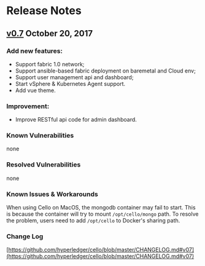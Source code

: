 # Release Notes

## [v0.7](https://github.com/hyperledger/cello/releases/tag/v0.7) October 20, 2017

### Add new features:

* Support fabric 1.0 network;
* Support ansible-based fabric deployment on baremetal and Cloud env;
* Support user management api and dashboard;
* Start vSphere & Kubernetes Agent support.
* Add vue theme.

### Improvement:

* Improve RESTful api code for admin dashboard.

### Known Vulnerabilities
none

### Resolved Vulnerabilities
none

### Known Issues & Workarounds
When using Cello on MacOS, the mongodb container may fail to start. This is
because the container will try to mount `/opt/cello/mongo` path. To resolve
the problem, users need to add `/opt/cello` to Docker's sharing path.

### Change Log
[https://github.com/hyperledger/cello/blob/master/CHANGELOG.md#v07](https://github.com/hyperledger/cello/blob/master/CHANGELOG.md#v07)
